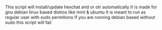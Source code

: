 This script will install/update hexchat and or otr automatically
It is made for gnu debian linux based distros like mint & ubuntu
It is meant to run as regular user with sudo permitions
If you are running debian based without sudo this script will fail


